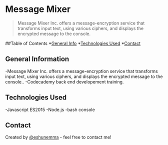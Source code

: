 # Message Mixer
> Message Mixer Inc. offers a message-encryption service that transforms input text, using various ciphers, and displays the encrypted message to the console.

##Table of Contents
*[General Info](#general-information)
*[Technologies Used](#technologies-used)
*[Contact](#contact)

## General Information
-Message Mixer Inc. offers a message-encryption service that transforms input text, using various ciphers, and displays the encrypted message to the console..
-Codecademy back end developement training.


## Technologies Used
-Javascript ES2015
-Node.js
-bash console


## Contact
Created by [@eshunemma](https://www.github.com/) - feel free to contact me!
